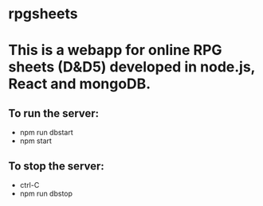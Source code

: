 # rpgsheets
<h1>This is a webapp for online RPG sheets (D&amp;D5) developed in node.js, React and mongoDB.</h1>
<h2>To run the server:</h2>
<ul>
  <li>npm run dbstart</li>
  <li>npm start</li>
</ul>
<h2>To stop the server:</h2>
<ul>
  <li>ctrl-C</li>
  <li>npm run dbstop</li>
</ul>

